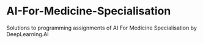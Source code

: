 # AI-For-Medicine-Specialisation
Solutions to programming assignments of AI For Medicine Specialisation by DeepLearning.Ai
